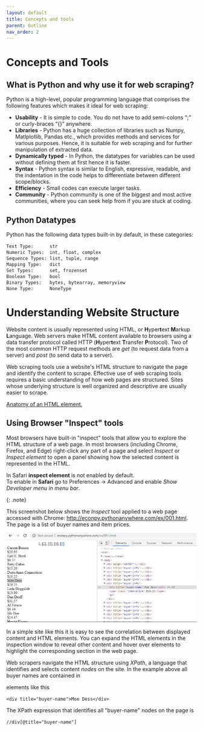 ```yaml
---
layout: default
title: Concepts and tools
parent: Outline
nav_order: 2
---
```


# Concepts and Tools

## What is Python and why use it for web scraping?

Python is a high-level, popular programming language that comprises the following features which makes it ideal for web scraping:

* **Usability** - It is simple to code. You do not have to add semi-colons “;” or curly-braces “{}” anywhere. 
* **Libraries** - Python has a huge collection of libraries such as Numpy, Matlplotlib, Pandas etc., which provides methods and services for various purposes. Hence, it is suitable for web scraping and for further manipulation of extracted data.
* **Dynamically typed** - In Python, the datatypes for variables can be used without defining them at first hence it is faster.
* **Syntax** - Python syntax is similar to English, expressive, readable, and the indentation in the code helps to differentiate between different scope/blocks. 
* **Efficiency** - Small codes can execute larger tasks.
* **Community** - Python community is one of the biggest and most active communities, where you can seek help from if you are stuck at coding.

## Python Datatypes

Python has the following data types built-in by default, in these categories:

~~~
Text Type:      str
Numeric Types:  int, float, complex
Sequence Types: list, tuple, range
Mapping Type:   dict
Set Types:      set, frozenset
Boolean Type:   bool
Binary Types:   bytes, bytearray, memoryview
None Type:      NoneType
~~~


# Understanding Website Structure

Website content is usually represented using HTML, or **H**yper**t**ext **M**arkup **L**anguage. Web servers make HTML content available to browsers using a data transfer protocol called HTTP (**H**yper**t**ext **T**ransfer **P**rotocol). Two of the most common HTTP request methods are *get* (to request data from a server) and *post* (to send data to a server).

Web scraping tools use a website's HTML structure to navigate the page and identify the content to scrape. Effective use of web scraping tools requires a basic understanding of how web pages are structured. Sites whose underlying structure is well organized and descriptive are usually easier to scrape.

<a href="https://developer.mozilla.org/en-US/docs/Learn/Getting_started_with_the_web/HTML_basics" target="_blank">Anatomy of an HTML element.</a>


## Using Browser "Inspect" tools

Most browsers have built-in "inspect" tools that allow you to explore the HTML structure of a web page. In most browsers (including Chrome, Firefox, and Edge) right-click any part of a page and select *Inspect* or *Inspect element* to open a panel showing how the selected content is represented in the HTML.

<p>In Safari <strong>inspect element</strong> is not enabled by default.<br> To enable in <strong>Safari</strong> go to Preferences -> Advanced and enable <i>Show Developer menu in menu bar</i>.</p>
{: .note}

This screenshot below shows the *Inspect* tool applied to a web page accessed with Chrome: <a href="http://econpy.pythonanywhere.com/ex/001.html" target="_blank">http://econpy.pythonanywhere.com/ex/001.html</a>. The page is a list of buyer names and item prices.

![Inspect tool example](images/inspect_tool.png)

In a simple site like this it is easy to see the correlation between displayed content and HTML elements. You can expand the HTML elements in the inspection window to reveal other content and hover over elements to highlight the corresponding section in the web page.

Web scrapers navigate the HTML structure using *XPath*, a language that identifies and selects content *nodes* on the site. In the example above all buyer names are contained in <div> elements like this

```
<div title="buyer-name">Moe Dess</div>
```

The XPath expression that identifies all "buyer-name" nodes on the page is

```
//div[@title="buyer-name"]
```
